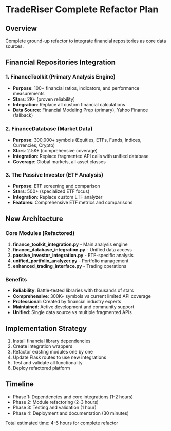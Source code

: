 # TradeRiser Complete Refactor Plan

## Overview
Complete ground-up refactor to integrate financial repositories as core data sources.

## Financial Repositories Integration

### 1. FinanceToolkit (Primary Analysis Engine)
- **Purpose**: 100+ financial ratios, indicators, and performance measurements
- **Stars**: 2K+ (proven reliability)
- **Integration**: Replace all custom financial calculations
- **Data Source**: Financial Modeling Prep (primary), Yahoo Finance (fallback)

### 2. FinanceDatabase (Market Data)
- **Purpose**: 300,000+ symbols (Equities, ETFs, Funds, Indices, Currencies, Crypto)
- **Stars**: 2.5K+ (comprehensive coverage)
- **Integration**: Replace fragmented API calls with unified database
- **Coverage**: Global markets, all asset classes

### 3. The Passive Investor (ETF Analysis)
- **Purpose**: ETF screening and comparison
- **Stars**: 500+ (specialized ETF focus)
- **Integration**: Replace custom ETF analyzer
- **Features**: Comprehensive ETF metrics and comparisons

## New Architecture

### Core Modules (Refactored)
1. **finance_toolkit_integration.py** - Main analysis engine
2. **finance_database_integration.py** - Unified data access
3. **passive_investor_integration.py** - ETF-specific analysis
4. **unified_portfolio_analyzer.py** - Portfolio management
5. **enhanced_trading_interface.py** - Trading operations

### Benefits
- **Reliability**: Battle-tested libraries with thousands of stars
- **Comprehensive**: 300K+ symbols vs current limited API coverage
- **Professional**: Created by financial industry experts
- **Maintained**: Active development and community support
- **Unified**: Single data source vs multiple fragmented APIs

## Implementation Strategy
1. Install financial library dependencies
2. Create integration wrappers
3. Refactor existing modules one by one
4. Update Flask routes to use new integrations
5. Test and validate all functionality
6. Deploy refactored platform

## Timeline
- Phase 1: Dependencies and core integrations (1-2 hours)
- Phase 2: Module refactoring (2-3 hours)
- Phase 3: Testing and validation (1 hour)
- Phase 4: Deployment and documentation (30 minutes)

Total estimated time: 4-6 hours for complete refactor